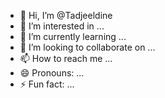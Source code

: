 
- 👋 Hi, I’m @Tadjeeldine
- 👀 I’m interested in ...
- 🌱 I’m currently learning ...
- 💞️ I’m looking to collaborate on ...
- 📫 How to reach me ...
- 😄 Pronouns: ...
- ⚡ Fun fact: ...

<!---
Tadjeeldine/Tadjeeldine is a ✨ special ✨ repository because its `README.md` (this file) appears on your GitHub profile.
You can click the Preview link to take a look at your changes.
--->
